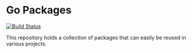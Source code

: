 # Go Packages

[![Build Status](https://travis-ci.org/yogin/go-packages.svg?branch=master)](https://travis-ci.org/yogin/go-packages)

This repository holds a collection of packages that can easily be reused in various projects.

